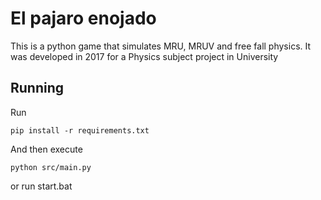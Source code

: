 # El pajaro enojado

This is a python game that simulates MRU, MRUV and free fall physics. It was developed in 2017 for a Physics subject project in University

## Running

Run

```
pip install -r requirements.txt
```

And then execute

```
python src/main.py
```

or run start.bat
